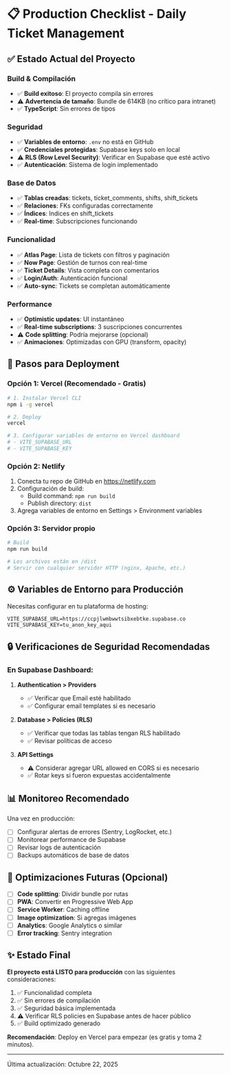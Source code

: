 # 📋 Production Checklist - Daily Ticket Management

## ✅ Estado Actual del Proyecto

### Build & Compilación
- ✅ **Build exitoso**: El proyecto compila sin errores
- ⚠️ **Advertencia de tamaño**: Bundle de 614KB (no crítico para intranet)
- ✅ **TypeScript**: Sin errores de tipos

### Seguridad
- ✅ **Variables de entorno**: `.env` no está en GitHub
- ✅ **Credenciales protegidas**: Supabase keys solo en local
- ⚠️ **RLS (Row Level Security)**: Verificar en Supabase que esté activo
- ✅ **Autenticación**: Sistema de login implementado

### Base de Datos
- ✅ **Tablas creadas**: tickets, ticket_comments, shifts, shift_tickets
- ✅ **Relaciones**: FKs configuradas correctamente
- ✅ **Índices**: Indices en shift_tickets
- ✅ **Real-time**: Subscripciones funcionando

### Funcionalidad
- ✅ **Atlas Page**: Lista de tickets con filtros y paginación
- ✅ **Now Page**: Gestión de turnos con real-time
- ✅ **Ticket Details**: Vista completa con comentarios
- ✅ **Login/Auth**: Autenticación funcional
- ✅ **Auto-sync**: Tickets se completan automáticamente

### Performance
- ✅ **Optimistic updates**: UI instantáneo
- ✅ **Real-time subscriptions**: 3 suscripciones concurrentes
- ⚠️ **Code splitting**: Podría mejorarse (opcional)
- ✅ **Animaciones**: Optimizadas con GPU (transform, opacity)

## 🚀 Pasos para Deployment

### Opción 1: Vercel (Recomendado - Gratis)
```bash
# 1. Instalar Vercel CLI
npm i -g vercel

# 2. Deploy
vercel

# 3. Configurar variables de entorno en Vercel dashboard
# - VITE_SUPABASE_URL
# - VITE_SUPABASE_KEY
```

### Opción 2: Netlify
1. Conecta tu repo de GitHub en https://netlify.com
2. Configuración de build:
   - Build command: `npm run build`
   - Publish directory: `dist`
3. Agrega variables de entorno en Settings > Environment variables

### Opción 3: Servidor propio
```bash
# Build
npm run build

# Los archivos están en /dist
# Servir con cualquier servidor HTTP (nginx, Apache, etc.)
```

## ⚙️ Variables de Entorno para Producción

Necesitas configurar en tu plataforma de hosting:

```env
VITE_SUPABASE_URL=https://ccpjlwmbwwtsibxebtke.supabase.co
VITE_SUPABASE_KEY=tu_anon_key_aqui
```

## 🔒 Verificaciones de Seguridad Recomendadas

### En Supabase Dashboard:

1. **Authentication > Providers**
   - ✅ Verificar que Email esté habilitado
   - ✅ Configurar email templates si es necesario

2. **Database > Policies (RLS)**
   - ✅ Verificar que todas las tablas tengan RLS habilitado
   - ✅ Revisar políticas de acceso

3. **API Settings**
   - ⚠️ Considerar agregar URL allowed en CORS si es necesario
   - ✅ Rotar keys si fueron expuestas accidentalmente

## 📊 Monitoreo Recomendado

Una vez en producción:

- [ ] Configurar alertas de errores (Sentry, LogRocket, etc.)
- [ ] Monitorear performance de Supabase
- [ ] Revisar logs de autenticación
- [ ] Backups automáticos de base de datos

## 🎯 Optimizaciones Futuras (Opcional)

- [ ] **Code splitting**: Dividir bundle por rutas
- [ ] **PWA**: Convertir en Progressive Web App
- [ ] **Service Worker**: Caching offline
- [ ] **Image optimization**: Si agregas imágenes
- [ ] **Analytics**: Google Analytics o similar
- [ ] **Error tracking**: Sentry integration

## ✨ Estado Final

**El proyecto está LISTO para producción** con las siguientes consideraciones:

1. ✅ Funcionalidad completa
2. ✅ Sin errores de compilación
3. ✅ Seguridad básica implementada
4. ⚠️ Verificar RLS policies en Supabase antes de hacer público
5. ✅ Build optimizado generado

**Recomendación**: Deploy en Vercel para empezar (es gratis y toma 2 minutos).

---

Última actualización: Octubre 22, 2025
